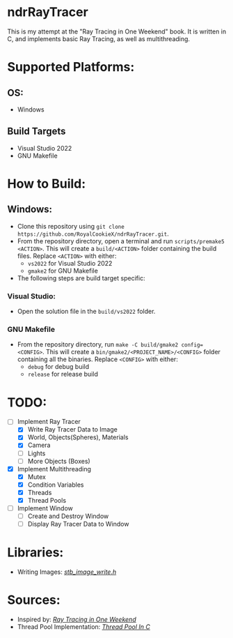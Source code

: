 # ndrRayTracer
This is my attempt at the "Ray Tracing in One Weekend" book. It is written in C, and implements basic Ray Tracing, as well as multithreading.

# Supported Platforms:
## OS:
- Windows
## Build Targets
- Visual Studio 2022
- GNU Makefile

# How to Build:
## Windows:
- Clone this repository using ``git clone https://github.com/RoyalCookieX/ndrRayTracer.git``.
- From the repository directory, open a terminal and run ``scripts/premake5 <ACTION>``. This will create a ``build/<ACTION>`` folder containing the build files. Replace ``<ACTION>`` with either:
    - ``vs2022`` for Visual Studio 2022
    - ``gmake2`` for GNU Makefile
- The following steps are build target specific:
### Visual Studio:
- Open the solution file in the ``build/vs2022`` folder.
### GNU Makefile
- From the repository directory, run ``make -C build/gmake2 config=<CONFIG>``. This will create a ``bin/gmake2/<PROJECT_NAME>/<CONFIG>`` folder containing all the binaries. Replace ``<CONFIG>`` with either:
    - ``debug`` for debug build
    - ``release`` for release build

# TODO:
- [ ] Implement Ray Tracer
    - [X] Write Ray Tracer Data to Image
    - [X] World, Objects(Spheres), Materials
    - [X] Camera
    - [ ] Lights
    - [ ] More Objects (Boxes)
- [X] Implement Multithreading
    - [X] Mutex
    - [X] Condition Variables
    - [X] Threads
    - [X] Thread Pools
- [ ] Implement Window
    - [ ] Create and Destroy Window
    - [ ] Display Ray Tracer Data to Window

# Libraries:
- Writing Images: [_stb_image_write.h_](https://github.com/nothings/stb/blob/master/stb_image_write.h)

# Sources:
- Inspired by: [_Ray Tracing in One Weekend_](https://raytracing.github.io/books/RayTracingInOneWeekend.html)
- Thread Pool Implementation: [_Thread Pool In C_](https://nachtimwald.com/2019/04/12/thread-pool-in-c/)
